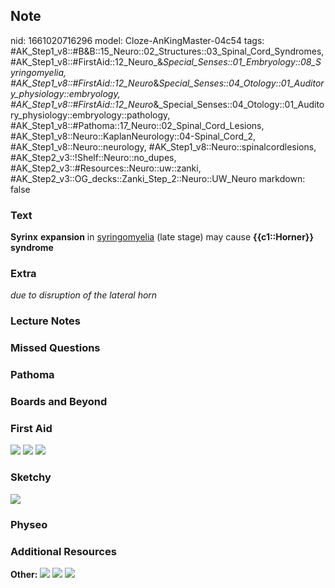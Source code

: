 ## Note
nid: 1661020716296
model: Cloze-AnKingMaster-04c54
tags: #AK_Step1_v8::#B&B::15_Neuro::02_Structures::03_Spinal_Cord_Syndromes, #AK_Step1_v8::#FirstAid::12_Neuro_&_Special_Senses::01_Embryology::08_Syringomyelia, #AK_Step1_v8::#FirstAid::12_Neuro_&_Special_Senses::04_Otology::01_Auditory_physiology::embryology, #AK_Step1_v8::#FirstAid::12_Neuro_&_Special_Senses::04_Otology::01_Auditory_physiology::embryology::pathology, #AK_Step1_v8::#Pathoma::17_Neuro::02_Spinal_Cord_Lesions, #AK_Step1_v8::Neuro::KaplanNeurology::04-Spinal_Cord_2, #AK_Step1_v8::Neuro::neurology, #AK_Step1_v8::Neuro::spinalcordlesions, #AK_Step2_v3::!Shelf::Neuro::no_dupes, #AK_Step2_v3::#Resources::Neuro::uw::zanki, #AK_Step2_v3::OG_decks::Zanki_Step_2::Neuro::UW_Neuro
markdown: false

### Text
<div>
  <div>
    <div>
      <b>Syrinx</b> <b>expansion</b> in <u>syringomyelia</u> (late
      stage) may cause <b>{{c1::Horner}} syndrome</b>
    </div>
  </div>
</div>

### Extra
<i>due to disruption of the lateral horn</i>

### Lecture Notes


### Missed Questions


### Pathoma


### Boards and Beyond


### First Aid
<img src="tmpf7WpmG.png"> <img src="tmpplUDyq.png"> <img src= 
"tmpmt1mr1.png">

### Sketchy
<img src="Screen%20Shot%202019-11-20%20at%208.32.34%20PM.jpg">

### Physeo


### Additional Resources
<b>Other:</b> <img src="tmpe4_7JL.png" class="resizer"> <img src= 
"tmpqv4KhQ.png" class="resizer"> <img src="tmpR7fSIt.png" class= 
"resizer">
